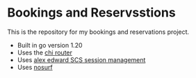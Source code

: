 # Bookings and Reservsstions

This is the repository for my bookings and reservations project.

- Built in go version 1.20
- Uses the [chi router](https://github.com/go-chi/chi/v5)
- Uses [alex edward SCS session management](https://github.com/alexedwards/scs/v2)
- Uses [nosurf](https://github.com/justinas/nosurf)
